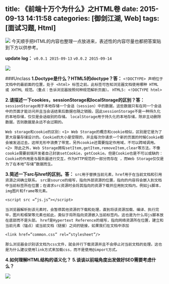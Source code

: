 title: 《前端十万个为什么》之HTML卷
date: 2015-09-13 14:11:58
categories: [御剑江湖, Web]
tags: [面试习题, Html]
---
![](/img/tech/i_html_0.jpg)
今天顺手把HTML的内容也整理一点放进来，表述性的内容尽量也都把答案贴到下方以供参考。

**update log：**
`v0.0.1 2015-09-13`
`v0.0.2 2015-09-14`

![](/img/tech/i_html_2.jpg)

###Unclass
**1.Doctype是什么？HTML5的doctype？答：**
`<!DOCTYPE> 声明位于文档中的最前面的位置，处于 <html> 标签之前。此标签可告知浏览器文档使用哪种 HTML 或 XHTML 规范。（重点：告诉浏览器按照何种规范解析页面）。`
`HTML5: <!DOCTYPE html>`

**2.请描述一下cookies，sessionStorage和localStorage的区别？答：**
`sessionStorage用于本地存储一个会话（session）中的数据，这些数据只有在同一个会话中的页面才能访问并且当会话结束后数据也随之销毁。因此sessionStorage不是一种持久化的本地存储，仅仅是会话级别的存储。`
`localStorage用于持久化的本地存储，除非主动删除数据，否则数据是永远不会过期的。`

`Web storage和cookie的区别:`
`<1> Web Storage的概念和cookie相似，区别是它是为了更大容量存储设计的。Cookie的大小是受限的，并且每次你请求一个新的页面的时候Cookie都会被发送过去，这样无形中浪费了带宽，另外cookie还需要指定作用域，不可以跨域调用。`
`<2> 除此之外，Web Storage拥有setItem,getItem,removeItem,clear等方法，不像cookie需要前端开发者自己封装setCookie，getCookie。但是Cookie也是不可以或缺的：Cookie的作用是与服务器进行交互，作为HTTP规范的一部分而存在 ，而Web Storage仅仅是为了在本地“存储”数据而生。`

**3.简述一下src与href的区别。答：**
`src用于替换当前元素，href用于在当前文档和引用资源之间确立联系。`
`src是source的缩写，指向外部资源的位置，指向的内容将会嵌入到文档中当前标签所在位置；在请求src资源时会将其指向的资源下载并应用到文档内，例如js脚本，img图片和frame等元素。`
```
<script src =”js.js”></script>
```
`当浏览器解析到该元素时，会暂停其他资源的下载和处理，直到将该资源加载、编译、执行完毕，图片和框架等元素也如此，类似于将所指向资源嵌入当前标签内。这也是为什么将js脚本放在底部而不是头部。`
`href是Hypertext Reference的缩写，指向网络资源所在位置，建立和当前元素（锚点）或当前文档（链接）之间的链接，如果我们在文档中添加`
```
<link href=”common.css” rel=”stylesheet”/>
```
`那么浏览器会识别该文档为css文件，就会并行下载资源并且不会停止对当前文档的处理。这也是为什么建议使用link方式来加载css，而不是使用@import方式。`

**4.如何理解HTML结构的语义化？**
**5.谈谈以前端角度出发做好SEO需要考虑什么？**

![](/img/tech/i_html_1.jpg)


